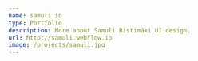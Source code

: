 ```yaml
---
name: samuli.io
type: Portfolio
description: More about Samuli Ristimäki UI design.
url: http://samuli.webflow.io
image: /projects/samuli.jpg
---
```

